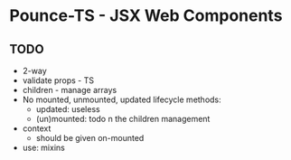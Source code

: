 # Pounce-TS - JSX Web Components


## TODO
- 2-way
- validate props - TS
- children - manage arrays
- No mounted, unmounted, updated lifecycle methods:
  - updated: useless
  - (un)mounted: todo n the children management
- context
  - should be given on-mounted
- use: mixins